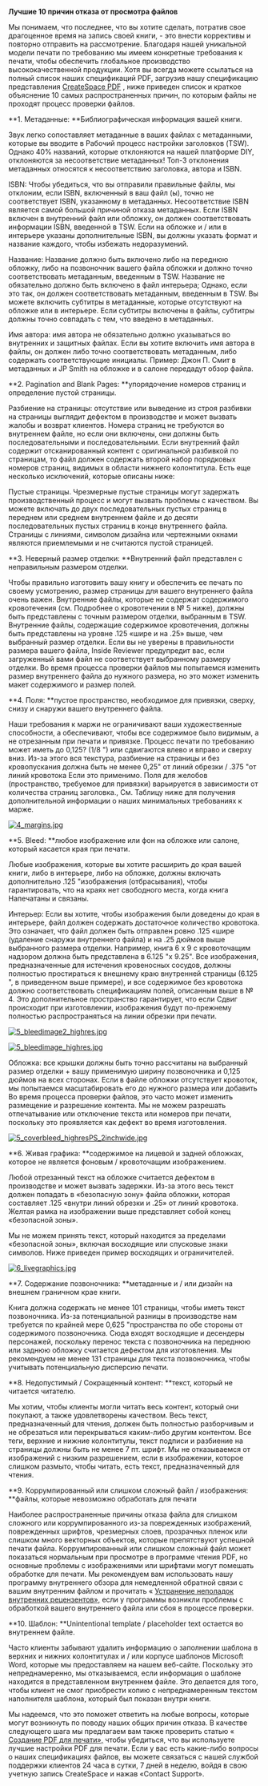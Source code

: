 **Лучшие 10 причин отказа от просмотра файлов**

Мы понимаем, что последнее, что вы хотите сделать, потратив свое драгоценное время на запись своей книги, - это внести коррективы и повторно отправить на рассмотрение. Благодаря нашей уникальной модели печати по требованию мы имеем конкретные требования к печати, чтобы обеспечить глобальное производство высококачественной продукции. Хотя вы всегда можете ссылаться на полный список наших спецификаций PDF, загрузив нашу спецификацию представления [CreateSpace PDF](https://www.createspace.com/ServicesWorkflow/ResourceDownload.do?id=1583) , ниже приведен список и краткое объяснение 10 самых распространенных причин, по которым файлы не проходят процесс проверки файлов.

**1. Метаданные: **Библиографическая информация вашей книги.

Звук легко сопоставляет метаданные в ваших файлах с метаданными, которые вы вводите в Рабочий процесс настройки заголовков (TSW). Однако 40% названий, которые отклоняются на нашей платформе DIY, отклоняются за несоответствие метаданных! Топ-3 отклонения метаданных относятся к несоответствию заголовка, автора и ISBN.

 

 

ISBN: Чтобы убедиться, что вы отправили правильные файлы, мы отклоним, если ISBN, включенный в ваш файл (ы), точно не соответствует ISBN, указанному в метаданных. Несоответствие ISBN является самой большой причиной отказа метаданных. Если ISBN включен в внутренний файл или обложку, он должен соответствовать информации ISBN, введенной в TSW. Если на обложке и / или в интерьере указаны дополнительные ISBN, вы должны указать формат и название каждого, чтобы избежать недоразумений.

Название: Название должно быть включено либо на переднюю обложку, либо на позвоночник вашего файла обложки и должно точно соответствовать метаданным, введенным в TSW. Название не обязательно должно быть включено в файл интерьера; Однако, если это так, он должен соответствовать метаданным, введенным в TSW. Вы можете включить субтитры в метаданные, которые отсутствуют на обложке или в интерьере. Если субтитры включены в файлы, субтитры должны точно совпадать с тем, что введено в метаданных.

Имя автора: имя автора не обязательно должно указываться во внутренних и защитных файлах. Если вы хотите включить имя автора в файлы, он должен либо точно соответствовать метаданным, либо содержать соответствующие инициалы. Пример: Джон П. Смит в метаданных и JP Smith на обложке и в салоне передадут обзор файла.

**2. Pagination and Blank Pages: **упорядочение номеров страниц и определение пустой страницы.

Разбиение на страницы: отсутствие или выведение из строя разбивки на страницы выглядит дефектом в производстве и может вызвать жалобы и возврат клиентов. Номера страниц не требуются во внутреннем файле, но если они включены, они должны быть последовательными и последовательными. Если внутренний файл содержит отсканированный контент с оригинальной разбивкой по страницам, то файл должен содержать второй набор порядковых номеров страниц, видимых в области нижнего колонтитула. Есть еще несколько исключений, которые описаны ниже:

 

Пустые страницы. Чрезмерные пустые страницы могут задержать производственный процесс и могут вызвать проблемы с качеством. Вы можете включать до двух последовательных пустых страниц в переднем или среднем внутреннем файле и до десяти последовательных пустых страниц в конце внутреннего файла. Страницы с линиями, символом дизайна или чертежными окнами являются приемлемыми и не считаются пустой страницей.

 

 

 

**3. Неверный размер отделки: **Внутренний файл представлен с неправильным размером отделки.

Чтобы правильно изготовить вашу книгу и обеспечить ее печать по своему усмотрению, размер страницы для вашего внутреннего файла очень важен. Внутренние файлы, которые не содержат содержимого кровотечения (см. Подробнее о кровотечении в № 5 ниже), должны быть представлены с точным размером отделки, выбранным в TSW. Внутренние файлы, содержащие содержимое кровотечения, должны быть представлены на уровне .125 «шире и на .25» выше, чем выбранный размер отделки. Если вы не уверены в правильности размера вашего файла, Inside Reviewer предупредит вас, если загруженный вами файл не соответствует выбранному размеру отделки. Во время процесса проверки файлов мы попытаемся изменить размер внутреннего файла до нужного размера, но это может изменить макет содержимого и размер полей.

**4. Поля: **пустое пространство, необходимое для привязки, сверху, снизу и снаружи вашего внутреннего файла.

Наши требования к маржи не ограничивают ваши художественные способности, а обеспечивают, чтобы все содержимое было видимым, а не отрезанным при печати и привязке. Процесс печати по требованию может иметь до 0,125? (1/8 ") или сдвигаются влево и вправо и сверху вниз. Из-за этого вся текстура, разбиение на страницы и без кровопускания должна быть не менее 0,25" от линий обрезки / .375 "от линий кровотока Если это применимо. Поля для желобов (пространство, требуемое для привязки) варьируется в зависимости от количества страниц заголовка., См. Таблицу ниже для получения дополнительной информации о наших минимальных требованиях к марже.

[![4_margins.jpg](https://forums.createspace.com/en/community/servlet/JiveServlet/downloadImage/102-2251-17-23595/419-129/4_margins.jpg)](https://forums.createspace.com/en/community/servlet/JiveServlet/showImage/102-2251-17-23595/4_margins.jpg)

 

**5. Bleed: **любое изображение или фон на обложке или салоне, который касается края при печати.

Любые изображения, которые вы хотите расширить до края вашей книги, либо в интерьере, либо на обложке, должны включать дополнительно .125 "изображения (отбрасывания), чтобы гарантировать, что на краях нет свободного места, когда книга Напечатаны и связаны.

Интерьер: Если вы хотите, чтобы изображения были доведены до края в интерьере, файл должен содержать достаточное количество кровотока. Это означает, что файл должен быть отправлен ровно .125 «шире (удаление снаружи внутреннего файла) и на .25 дюймов выше выбранного размера отделки. Например, книга 6 x 9 с кровоточащим надзором должна быть представлена в 6.125 "x 9.25". Все изображения, предназначенные для истечения кровеносных сосудов, должны полностью простираться к внешнему краю внутренней страницы (6.125 ", в приведенном выше примере), и все содержимое без кровотока должно соответствовать спецификациям полей, описанным выше в № 4. Это дополнительное пространство гарантирует, что если Сдвиг происходит при изготовлении, изображения будут по-прежнему полностью распространяться на линии обрезки при печати.

[![5_bleedimage2_highres.jpg](https://forums.createspace.com/en/community/servlet/JiveServlet/downloadImage/102-2251-17-23598/450-346/5_bleedimage2_highres.jpg)](https://forums.createspace.com/en/community/servlet/JiveServlet/showImage/102-2251-17-23598/5_bleedimage2_highres.jpg)

[![5_bleedimage_highres.jpg](https://forums.createspace.com/en/community/servlet/JiveServlet/downloadImage/102-2251-17-23599/450-450/5_bleedimage_highres.jpg)](https://forums.createspace.com/en/community/servlet/JiveServlet/showImage/102-2251-17-23599/5_bleedimage_highres.jpg)

 

 

Обложка: все крышки должны быть точно рассчитаны на выбранный размер отделки + вашу применимую ширину позвоночника и 0,125 дюймов на всех сторонах. Если в файле обложки отсутствует кровоток, мы попытаемся масштабировать его до нужного размера или добавить Во время процесса проверки файлов, это часто может изменить размещение и разрешение контента. Мы не можем разрешать отпечатывание или отключение текста или номеров при печати, поскольку это проявляется как дефект во время изготовления.

 

 

[![5_coverbleed_highresPS_2inchwide.jpg](https://forums.createspace.com/en/community/servlet/JiveServlet/downloadImage/23604/5_coverbleed_highresPS_2inchwide.jpg)](https://forums.createspace.com/en/community/servlet/JiveServlet/showImage/23604/5_coverbleed_highresPS_2inchwide.jpg)

 

 

**6. Живая графика: **содержимое на лицевой и задней обложках, которое не является фоновым / кровоточащим изображением.

Любой отрезанный текст на обложке считается дефектом в производстве и может вызвать задержки. Из-за этого весь текст должен попадать в «безопасную зону» файла обложки, которая составляет .125 «внутри линий обрезки и .25» от линий кровотока. Желтая рамка на изображении выше представляет собой конец «безопасной зоны».

Мы не можем принять текст, который находится за пределами «безопасной зоны», включая восходящие или спусковые знаки символов. Ниже приведен пример восходящих и ограничителей.

[![6_livegraphics.jpg](https://forums.createspace.com/en/community/servlet/JiveServlet/downloadImage/102-2251-17-23584/449-92/6_livegraphics.jpg)](https://forums.createspace.com/en/community/servlet/JiveServlet/showImage/102-2251-17-23584/6_livegraphics.jpg)

 

**7. Содержание позвоночника: **метаданные и / или дизайн на внешнем граничном крае книги.

Книга должна содержать не менее 101 страницы, чтобы иметь текст позвоночника. Из-за потенциальной разницы в производстве нам требуется по крайней мере 0,625 "пространства по обе стороны от содержимого позвоночника. Сюда входят восходящие и десендеры персонажей, поскольку перенос текста с позвоночника на переднюю или заднюю обложку считается дефектом для изготовления. Мы рекомендуем не менее 131 страницы для текста позвоночника, чтобы учитывать потенциальную дисперсию печати.

**8. Недопустимый / Сокращенный контент: **текст, который не читается читателю.

Мы хотим, чтобы клиенты могли читать весь контент, который они покупают, а также удовлетворены качеством. Весь текст, предназначенный для чтения, должен быть полностью разборчивым и не обрезаться или перекрываться каким-либо другим контентом. Все теги, верхние и нижние колонтитулы, текст подписи и разбиение на страницы должны быть не менее 7 пт. шрифт. Мы не отказываемся от изображений с низким разрешением, если в изображении, которое слишком размыто, чтобы читать, есть текст, предназначенный для чтения.

**9. Коррумпированный или слишком сложный файл / изображения: **файлы, которые невозможно обработать для печати

Наиболее распространенные причины отказа файла для слишком сложного или коррумпированного из-за поврежденных изображений, поврежденных шрифтов, чрезмерных слоев, прозрачных пленок или слишком много векторных объектов, которые препятствуют успешной печати файла. Коррумпированный или слишком сложный файл может показаться нормальным при просмотре в программе чтения PDF, но основные проблемы с изображениями или шрифтами могут помешать обработке для печати. Мы рекомендуем вам использовать нашу программу внутреннего обзора для немедленной обратной связи с вашим внутренним файлом и прочитать « [Устранение неполадок внутренних рецензентов»,](https://www.createspace.com/Help/Index.jsp?orgId=00D300000001Sh9&id=50170000000khh1) если у программы возникли проблемы с обработкой вашего внутреннего файла или сбоя в процессе проверки.

**10. Шаблон: **Unintentional template / placeholder text остается во внутреннем файле.

Часто клиенты забывают удалить информацию о заполнении шаблона в верхних и нижних колонтитулах и / или корпусе шаблонов Microsoft Word, которые мы предоставляем на нашем веб-сайте. Поскольку это непреднамеренно, мы отказываемся, если информация о шаблоне находится в представленном внутреннем файле. Это делается для того, чтобы клиент не смог приобрести копию с непреднамеренным текстом наполнителя шаблона, который был показан внутри книги.

Мы надеемся, что это поможет ответить на любые вопросы, которые могут возникнуть по поводу наших общих причин отказа. В качестве следующего шага мы предлагаем вам также проверить статью « [Создание PDF для печати»,](https://createspace.com/en/community/docs/DOC-1331?sitesearch_query=creating%20a%20PDF%20for%20print&sitesearch_type=SITE) чтобы убедиться, что вы используете лучшие настройки PDF для печати. Если у вас есть какие-либо вопросы о наших спецификациях файлов, вы можете связаться с нашей службой поддержки клиентов 24 часа в сутки, 7 дней в неделю, войдя в свою учетную запись CreateSpace и нажав «Contact Support».
